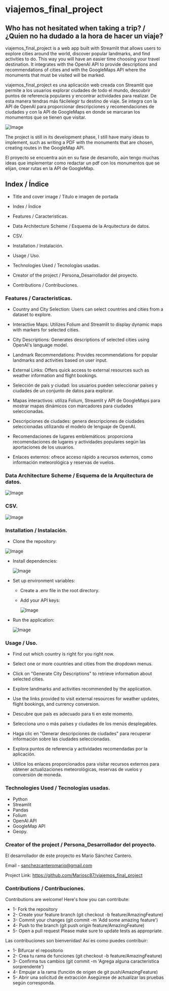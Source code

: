 # viajemos_final_project

## Who has not hesitated when taking a trip? / ¿Quien no ha dudado a la hora de hacer un viaje?

viajemos_final_project is a web app built with Streamlit that allows users to explore cities around the world, discover popular landmarks, and find activities to do. This way you will have an easier time choosing your travel destination. It integrates with the OpenAI API to provide descriptions and recommendations of cities and with the GoogleMaps API where the monuments that must be visited will be marked.

viajemos_final_project es una aplicación web creada con Streamlit que permite a los usuarios explorar ciudades de todo el mundo, descubrir puntos de referencia populares y encontrar actividades para realizar. De esta manera tendras más fácilelegir tu destino de viaje. Se integra con la API de OpenAI para proporcionar descripciones y recomendaciones de ciudades y con la API de GoogleMaps en donde se marcaran los monumentos que se tienen que visitar.


![Image](img/viajes.png)


The project is still in its development phase, I still have many ideas to implement, such as writing a PDF with the monuments that are chosen, creating routes in the GoogleMap API.

El proyecto se encuentra aún en su fase de desarrollo, aún tengo muchas ideas que implementar como redactar un pdf con los monumentos que se elijan, crear rutas en la API de GoogleMap.

## Index / Índice

*   Title and cover image / Título e imagen de portada

*   Index / Índice

*   Features / Caracteristicas.

*   Data Architecture Scheme / Esquema de la Arquitectura de datos.

*   CSV.

*   Installation / Instalación.

*  Usage / Uso.

*  Technologies Used / Tecnologías usadas.

*  Creator of the project / Persona_Desarrollador del proyecto.

*  Contributions / Contribuciones.

### Features / Caracteristicas.

* Country and City Selection: Users can select countries and cities from a dataset to explore.
* Interactive Maps: Utilizes Folium and Streamlit to display dynamic maps with markers for selected cities.
* City Descriptions: Generates descriptions of selected cities using OpenAI's language model.
* Landmark Recommendations: Provides recommendations for popular landmarks and activities based on user input.
* External Links: Offers quick access to external resources such as weather information and flight bookings.

* Selección de país y ciudad: los usuarios pueden seleccionar países y ciudades de un conjunto de datos para explorar.
* Mapas interactivos: utiliza Folium, Streamlit y API de GoogleMaps para mostrar mapas dinámicos con marcadores para ciudades seleccionadas.
* Descripciones de ciudades: genera descripciones de ciudades seleccionadas utilizando el modelo de lenguaje de OpenAI.
* Recomendaciones de lugares emblemáticos: proporciona recomendaciones de lugares y actividades populares según las aportaciones de los usuarios.
* Enlaces externos: ofrece acceso rápido a recursos externos, como información meteorológica y reservas de vuelos.


### Data Architecture Scheme / Esquema de la Arquitectura de datos.

![Image](img/ARQUITECTURA_DE_DATOS.jpg)

### CSV.

![Image](img/csv_paises.png)

### Installation / Instalación.

* Clone the repository:
  
 ![Image](img/a1.png)


* Install dependencies:
  
  ![Image](img/a2.png)


* Set up environment variables:

    - Create a .env file in the root directory.
    - Add your API keys:
  
 
      ![Image](img/a3.png)


* Run the application:
  
  ![Image](img/a4.png)


### Usage / Uso.

* Find out which country is right for you right now.
* Select one or more countries and cities from the dropdown menus.
* Click on "Generate City Descriptions" to retrieve information about selected cities.
* Explore landmarks and activities recommended by the application.
* Use the links provided to visit external resources for weather updates, flight bookings, and currency conversion.

* Descubre que país es adecuado para ti en este momento.
* Selecciona uno o más países y ciudades de los menús desplegables.
* Haga clic en "Generar descripciones de ciudades" para recuperar información sobre las ciudades seleccionadas.
* Explora puntos de referencia y actividades recomendadas por la aplicación.
* Utilice los enlaces proporcionados para visitar recursos externos para obtener actualizaciones meteorológicas, reservas de vuelos y conversión de moneda.

### Technologies Used / Tecnologías usadas.

* Python
* Streamlit
* Pandas
* Folium
* OpenAI API
* GoogleMap API
* Geopy.

### Creator of the project / Persona_Desarrollador del proyecto.

El desarrollador de este proyecto es Mario Sánchez Cantero.

Email - sanchezcanteromario@gmail.com

Project Link: https://github.com/Mariosc87/viajemos_final_project

### Contributions / Contribuciones.

Contributions are welcome! Here's how you can contribute:

* 1- Fork the repository
* 2- Create your feature branch (git checkout -b feature/AmazingFeature)
* 3- Commit your changes (git commit -m 'Add some amazing feature')
* 4- Push to the branch (git push origin feature/AmazingFeature)
* 5- Open a pull request 
Please make sure to update tests as appropriate.

Las contribuciones son bienvenidas! Así es como puedes contribuir:

* 1- Bifurcar el repositorio
* 2- Crea tu rama de funciones (git checkout -b feature/AmazingFeature)
* 3- Confirma tus cambios (git commit -m 'Agrega alguna característica sorprendente')
* 4- Empujar a la rama (función de origen de git push/AmazingFeature)
* 5- Abrir una solicitud de extracción 
Asegúrese de actualizar las pruebas según corresponda.
